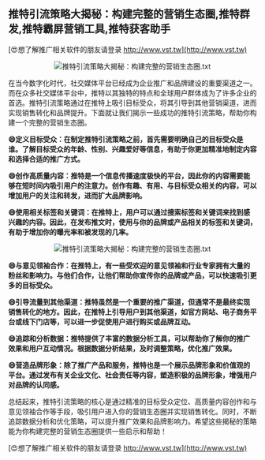 ## **推特引流策略大揭秘：构建完整的营销生态圈,推特群发,推特霸屏营销工具,推特获客助手**

[😍想了解推广相关软件的朋友请登录 http://www.vst.tw](http://www.vst.tw)

 <center><img src="https://vst.tw/MP4/tuiguang/png/3.png" alt="推特引流策略大揭秘：构建完整的营销生态圈.txt"></center>

在当今数字化时代，社交媒体平台已经成为企业推广和品牌建设的重要渠道之一。而在众多社交媒体平台中，推特以其独特的特点和全球用户群体成为了许多企业的首选。推特引流策略通过在推特上吸引目标受众，将其引导到其他营销渠道，进而实现销售转化和品牌提升。下面就让我们揭示一些成功的推特引流策略，帮助你构建一个完整的营销生态圈。

**😄定义目标受众：在制定推特引流策略之前，首先需要明确自己的目标受众是谁。了解目标受众的年龄、性别、兴趣爱好等信息，有助于你更加精准地制定内容和选择合适的推广方式。**

**😄创作高质量内容：推特是一个信息传播速度极快的平台，因此你的内容需要能够在短时间内吸引用户的注意力。创作有趣、有用、与目标受众相关的内容，可以增加用户的关注和转发，进而扩大品牌影响。**

**😄使用相关标签和关键词：在推特上，用户可以通过搜索标签和关键词来找到感兴趣的内容。因此，在发布推文时，使用与你的品牌或产品相关的标签和关键词，有助于增加你的曝光率和被发现的几率。**

 <center><img src="https://vst.tw/MP4/tuiguang/png/1.png" alt="推特引流策略大揭秘：构建完整的营销生态圈.txt"></center>

**😄与意见领袖合作：在推特上，有一些受欢迎的意见领袖和行业专家拥有大量的粉丝和影响力。与他们合作，让他们帮助你宣传你的品牌或产品，可以快速吸引更多的目标受众。**

**😄引导流量到其他渠道：推特虽然是一个重要的推广渠道，但通常不是最终实现销售转化的地方。因此，在推特上引导用户到其他渠道，如官方网站、电子商务平台或线下门店等，可以进一步促使用户进行购买或品牌互动。**

**😄追踪和分析数据：推特提供了丰富的数据分析工具，可以帮助你了解你的推广效果和用户互动情况。根据数据分析结果，及时调整策略，优化推广效果。**

**😄营造品牌形象：除了推广产品和服务，推特也是一个展示品牌形象和价值观的平台。通过发布有关企业文化、社会责任等内容，塑造积极的品牌形象，增强用户对品牌的认同感。**

总结起来，推特引流策略的核心是通过精准的目标受众定位、高质量内容创作和与意见领袖合作等手段，吸引用户进入你的营销生态圈并实现销售转化。同时，不断追踪数据分析和优化策略，可以提升推广效果和品牌影响力。希望这些揭秘的策略能为你构建完整的营销生态圈提供一些启示和帮助！

[😍想了解推广相关软件的朋友请登录 http://www.vst.tw](http://www.vst.tw)



